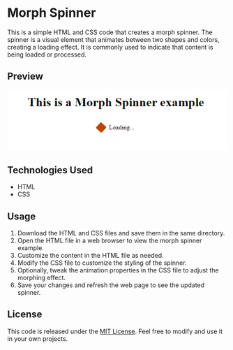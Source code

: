 # Morph Spinner

This is a simple HTML and CSS code that creates a morph spinner. The spinner is a visual element that animates between two shapes and colors, creating a loading effect. It is commonly used to indicate that content is being loaded or processed.

## Preview

![Preview](preview.png)

## Technologies Used

- HTML
- CSS

## Usage

1. Download the HTML and CSS files and save them in the same directory.
2. Open the HTML file in a web browser to view the morph spinner example.
3. Customize the content in the HTML file as needed.
4. Modify the CSS file to customize the styling of the spinner.
5. Optionally, tweak the animation properties in the CSS file to adjust the morphing effect.
6. Save your changes and refresh the web page to see the updated spinner.

## License

This code is released under the [MIT License](LICENSE). Feel free to modify and use it in your own projects.
